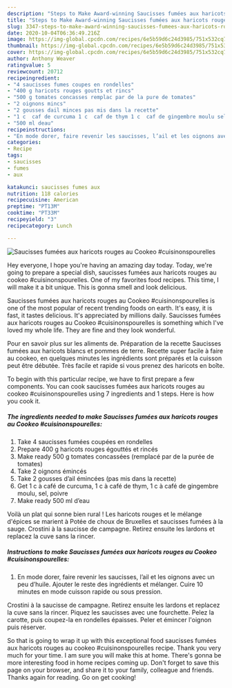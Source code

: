 ```yaml
---
description: "Steps to Make Award-winning Saucisses fumées aux haricots rouges au Cookeo #cuisinonspourelles"
title: "Steps to Make Award-winning Saucisses fumées aux haricots rouges au Cookeo #cuisinonspourelles"
slug: 3347-steps-to-make-award-winning-saucisses-fumees-aux-haricots-rouges-au-cookeo-cuisinonspourelles
date: 2020-10-04T06:36:49.216Z
image: https://img-global.cpcdn.com/recipes/6e5b59d6c24d3985/751x532cq70/saucisses-fumees-aux-haricots-rouges-au-cookeo-cuisinonspourelles-photo-principale-de-la-recette.jpg
thumbnail: https://img-global.cpcdn.com/recipes/6e5b59d6c24d3985/751x532cq70/saucisses-fumees-aux-haricots-rouges-au-cookeo-cuisinonspourelles-photo-principale-de-la-recette.jpg
cover: https://img-global.cpcdn.com/recipes/6e5b59d6c24d3985/751x532cq70/saucisses-fumees-aux-haricots-rouges-au-cookeo-cuisinonspourelles-photo-principale-de-la-recette.jpg
author: Anthony Weaver
ratingvalue: 5
reviewcount: 20712
recipeingredient:
- "4 saucisses fumes coupes en rondelles"
- "400 g haricots rouges goutts et rincs"
- "500 g tomates concasses remplac par de la pure de tomates"
- "2 oignons mincs"
- "2 gousses dail minces pas mis dans la recette"
- "1 c  caf de curcuma 1 c  caf de thym 1 c  caf de gingembre moulu sel poivre"
- "500 ml deau"
recipeinstructions:
- "En mode dorer, faire revenir les saucisses, l’ail et les oignons avec un peu d’huile. Ajouter le reste des ingrédients et mélanger. Cuire 10 minutes en mode cuisson rapide ou sous pression."
categories:
- Recipe
tags:
- saucisses
- fumes
- aux

katakunci: saucisses fumes aux 
nutrition: 118 calories
recipecuisine: American
preptime: "PT13M"
cooktime: "PT33M"
recipeyield: "3"
recipecategory: Lunch

---
```



![Saucisses fumées aux haricots rouges au Cookeo #cuisinonspourelles](https://img-global.cpcdn.com/recipes/6e5b59d6c24d3985/751x532cq70/saucisses-fumees-aux-haricots-rouges-au-cookeo-cuisinonspourelles-photo-principale-de-la-recette.jpg)

Hey everyone, I hope you're having an amazing day today. Today, we're going to prepare a special dish, saucisses fumées aux haricots rouges au cookeo #cuisinonspourelles. One of my favorites food recipes. This time, I will make it a bit unique. This is gonna smell and look delicious.

Saucisses fumées aux haricots rouges au Cookeo #cuisinonspourelles is one of the most popular of recent trending foods on earth. It's easy, it is fast, it tastes delicious. It's appreciated by millions daily. Saucisses fumées aux haricots rouges au Cookeo #cuisinonspourelles is something which I've loved my whole life. They are fine and they look wonderful.

Pour en savoir plus sur les aliments de. Préparation de la recette Saucisses fumées aux haricots blancs et pommes de terre. Recette super facile à faire au cookeo, en quelques minutes les ingrédients sont préparés et la cuisson peut être débutée. Très facile et rapide si vous prenez des haricots en boîte.


To begin with this particular recipe, we have to first prepare a few components. You can cook saucisses fumées aux haricots rouges au cookeo #cuisinonspourelles using 7 ingredients and 1 steps. Here is how you cook it.

<!--inarticleads1-->

##### The ingredients needed to make Saucisses fumées aux haricots rouges au Cookeo #cuisinonspourelles:

1. Take 4 saucisses fumées coupées en rondelles
1. Prepare 400 g haricots rouges égouttés et rincés
1. Make ready 500 g tomates concassées (remplacé par de la purée de tomates)
1. Take 2 oignons émincés
1. Take 2 gousses d’ail émincées (pas mis dans la recette)
1. Get 1 c à café de curcuma, 1 c à café de thym, 1 c à café de gingembre moulu, sel, poivre
1. Make ready 500 ml d’eau


Voilà un plat qui sonne bien rural ! Les haricots rouges et le mélange d&#39;épices se marient à Potée de choux de Bruxelles et saucisses fumées à la sauge. Crostini à la saucisse de campagne. Retirez ensuite les lardons et replacez la cuve sans la rincer. 

<!--inarticleads2-->

##### Instructions to make Saucisses fumées aux haricots rouges au Cookeo #cuisinonspourelles:

1. En mode dorer, faire revenir les saucisses, l’ail et les oignons avec un peu d’huile. Ajouter le reste des ingrédients et mélanger. Cuire 10 minutes en mode cuisson rapide ou sous pression.


Crostini à la saucisse de campagne. Retirez ensuite les lardons et replacez la cuve sans la rincer. Piquez les saucisses avec une fourchette. Pelez la carotte, puis coupez-la en rondelles épaisses. Peler et émincer l&#39;oignon puis réserver. 

So that is going to wrap it up with this exceptional food saucisses fumées aux haricots rouges au cookeo #cuisinonspourelles recipe. Thank you very much for your time. I am sure you will make this at home. There's gonna be more interesting food in home recipes coming up. Don't forget to save this page on your browser, and share it to your family, colleague and friends. Thanks again for reading. Go on get cooking!
